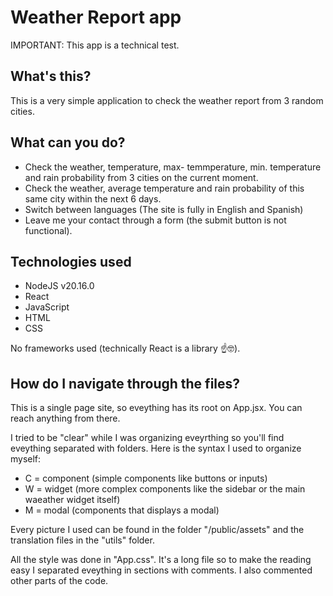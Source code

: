 # Weather Report app

IMPORTANT: This app is a technical test.

## What's this?

This is a very simple application to check the weather report from 3 random cities. 

## What can you do?

- Check the weather, temperature, max- temmperature, min. temperature and rain probability from 3 cities on the current moment.
- Check the weather, average temperature and rain probability of this same city within the next 6 days.
- Switch between languages (The site is fully in English and Spanish)
- Leave me your contact through a form (the submit button is not functional).

## Technologies used

- NodeJS v20.16.0
- React 
- JavaScript
- HTML
- CSS

No frameworks used (technically React is a library ☝️🤓).

## How do I navigate through the files?

This is a single page site, so eveything has its root on App.jsx. You can reach anything from there.

I tried to be "clear" while I was organizing eveyrthing so you'll find eveything separated with folders. Here is the syntax I used to organize myself:

- C = component (simple components like buttons or inputs)
- W = widget (more complex components like the sidebar or the main waeather widget itself)
- M = modal (components that displays a modal)

Every picture I used can be found in the folder "/public/assets" and the translation files in the "utils" folder.

All the style was done in "App.css". It's a long file so to make the reading easy I separated eveything in sections with comments. I also commented other parts of the code.





